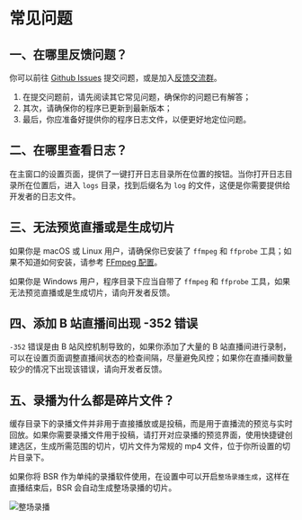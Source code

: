 # 常见问题

## 一、在哪里反馈问题？

你可以前往 [Github Issues](https://github.com/Xinrea/bili-shadowreplay/issues/new?template=bug_report.md) 提交问题，或是加入[反馈交流群](https://qm.qq.com/q/v4lrE6gyum)。

1. 在提交问题前，请先阅读其它常见问题，确保你的问题已有解答；
2. 其次，请确保你的程序已更新到最新版本；
3. 最后，你应准备好提供你的程序日志文件，以便更好地定位问题。

## 二、在哪里查看日志？

在主窗口的设置页面，提供了一键打开日志目录所在位置的按钮。当你打开日志目录所在位置后，进入 `logs` 目录，找到后缀名为 `log` 的文件，这便是你需要提供给开发者的日志文件。

## 三、无法预览直播或是生成切片

如果你是 macOS 或 Linux 用户，请确保你已安装了 `ffmpeg` 和 `ffprobe` 工具；如果不知道如何安装，请参考 [FFmpeg 配置](/getting-started/config/ffmpeg)。

如果你是 Windows 用户，程序目录下应当自带了 `ffmpeg` 和 `ffprobe` 工具，如果无法预览直播或是生成切片，请向开发者反馈。

## 四、添加 B 站直播间出现 -352 错误

`-352` 错误是由 B 站风控机制导致的，如果你添加了大量的 B 站直播间进行录制，可以在设置页面调整直播间状态的检查间隔，尽量避免风控；如果你在直播间数量较少的情况下出现该错误，请向开发者反馈。

## 五、录播为什么都是碎片文件？

缓存目录下的录播文件并非用于直接播放或是投稿，而是用于直播流的预览与实时回放。如果你需要录播文件用于投稿，请打开对应录播的预览界面，使用快捷键创建选区，生成所需范围的切片，切片文件为常规的 mp4 文件，位于你所设置的切片目录下。

如果你将 BSR 作为单纯的录播软件使用，在设置中可以开启`整场录播生成`，这样在直播结束后，BSR 会自动生成整场录播的切片。

![整场录播](/images/whole_clip.png)
